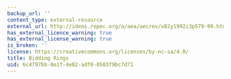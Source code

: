 ```yaml
---
backup_url: ''
content_type: external-resource
external_url: http://ideas.repec.org/a/aea/aecrev/v82y1992i3p579-99.html
has_external_licence_warning: true
has_external_license_warning: true
is_broken: ''
license: https://creativecommons.org/licenses/by-nc-sa/4.0/
title: Bidding Rings
uid: 6c4797bb-0e1f-4e02-adf0-0503f9bc7d71
---
```

